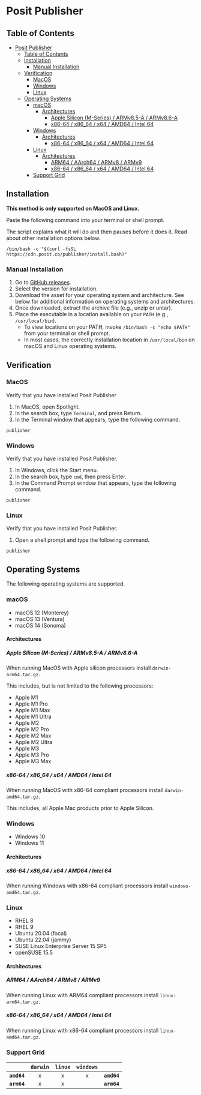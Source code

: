 # Posit Publisher

## Table of Contents

- [Posit Publisher](#posit-publisher)
  - [Table of Contents](#table-of-contents)
  - [Installation](#installation)
    - [Manual Installation](#manual-installation)
  - [Verification](#verification)
    - [MacOS](#macos)
    - [Windows](#windows)
    - [Linux](#linux)
  - [Operating Systems](#operating-systems)
    - [macOS](#macos-1)
      - [Architectures](#architectures)
        - [Apple Silicon (M-Series) / ARMv8.5-A / ARMv8.6-A](#apple-silicon-m-series--armv85-a--armv86-a)
        - [x86-64 / x86\_64 / x64 / AMD64 / Intel 64](#x86-64--x86_64--x64--amd64--intel-64)
    - [Windows](#windows-1)
      - [Architectures](#architectures-1)
        - [x86-64 / x86\_64 / x64 / AMD64 / Intel 64](#x86-64--x86_64--x64--amd64--intel-64-1)
    - [Linux](#linux-1)
      - [Architectures](#architectures-2)
        - [ARM64 / AArch64 / ARMv8 / ARMv9](#arm64--aarch64--armv8--armv9)
        - [x86-64 / x86\_64 / x64 / AMD64 / Intel 64](#x86-64--x86_64--x64--amd64--intel-64-2)
    - [Support Grid](#support-grid)


## Installation

**This method is only supported on MacOS and Linux.**

Paste the following command into your terminal or shell prompt.

The script explains what it will do and then pauses before it does it. Read about other installation options below.

```console
/bin/bash -c "$(curl -fsSL https://cdn.posit.co/publisher/install.bash)"
```

### Manual Installation

1. Go to [GitHub releases](https://github.com/rstudio/publishing-client/releases).
1. Select the version for installation.
1. Download the asset for your operating system and architecture. See below for additional information on operating systems and architectures.
1. Once downloaded, extract the archive file (e.g., unzip or untar).
1. Place the executable in a location available on your `PATH` (e.g., `/usr/local/bin`).
    - To view locations on your PATH, invoke `/bin/bash -c "echo $PATH"` from your terminal or shell prompt.
    - In most cases, the correctly installation location in `/usr/local/bin` on macOS and Linux operating systems.

## Verification

### MacOS

Verify that you have installed Posit Publisher

1. In MacOS, open Spotlight.
1. In the search box, type `Terminal`, and press Return.
1. In the Terminal window that appears, type the following command.

```console
publisher
```

### Windows

Verify that you have installed Posit Publisher.

1. In Windows, click the Start menu.
1. In the search box, type `cmd`, then press Enter.
1. In the Command Prompt window that appears, type the following command.

```console
publisher
```

### Linux

Verify that you have installed Posit Publisher.

1. Open a shell prompt and type the following command.

```console
publisher
```

## Operating Systems

The following operating systems are supported.

### macOS
- macOS 12 (Monterey)
- macOS 13 (Ventura)
- macOS 14 (Sonoma)

#### Architectures

##### Apple Silicon (M-Series) / ARMv8.5-A / ARMv8.6-A

When running MacOS with Apple silicon processors install `darwin-arm64.tar.gz`.

This includes, but is not limited to the following processors:

- Apple M1
- Apple M1 Pro
- Apple M1 Max
- Apple M1 Ultra
- Apple M2
- Apple M2 Pro
- Apple M2 Max
- Apple M2 Ultra
- Apple M3
- Apple M3 Pro
- Apple M3 Max

##### x86-64 / x86_64 / x64 / AMD64 / Intel 64

When running MacOS with x86-64 compliant processors install `darwin-amd64.tar.gz`.

This includes, all Apple Mac products prior to Apple Silicon.

### Windows

- Windows 10
- Windows 11

#### Architectures

##### x86-64 / x86_64 / x64 / AMD64 / Intel 64

When running Windows with x86-64 compliant processors install `windows-amd64.tar.gz`.

### Linux

- RHEL 8
- RHEL 9
- Ubuntu 20.04 (focal)
- Ubuntu 22.04 (jammy)
- SUSE Linux Enterprise Server 15 SP5
- openSUSE 15.5

#### Architectures

##### ARM64 / AArch64 / ARMv8 / ARMv9

When running Linux with ARM64 compliant processors install `linux-arm64.tar.gz`.

##### x86-64 / x86_64 / x64 / AMD64 / Intel 64

When running Linux with x86-64 compliant processors install `linux-amd64.tar.gz`.

### Support Grid

|             | `darwin` | `linux` | `windows` |             |
| ----------: | :------: | :-----: | :-------: | :---------- |
| **`amd64`** |   `x`    |   `x`   |    `x`    | **`amd64`** |
| **`arm64`** |   `x`    |   `x`   |           | **`arm64`** |
